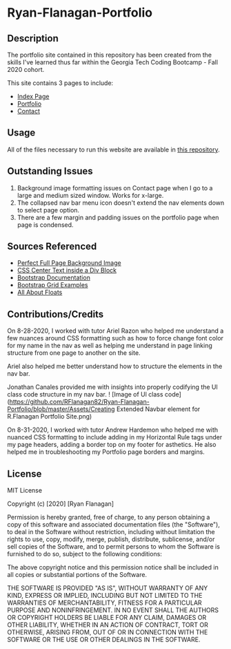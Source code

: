 # Ryan-Flanagan-Portfolio

## Description
The portfolio site contained in this repository has been created from the skills I've learned thus far within the Georgia Tech Coding Bootcamp - Fall 2020 cohort.

This site contains 3 pages to include:

- [Index Page](https://rflanagan82.github.io/Ryan-Flanagan-Portfolio/)
- [Portfolio](https://rflanagan82.github.io/Ryan-Flanagan-Portfolio/portfolio.html)
- [Contact](https://rflanagan82.github.io/Ryan-Flanagan-Portfolio/contact.html)

## Usage
All of the files necessary to run this website are available in [this repository](https://github.com/RFlanagan82/Ryan-Flanagan-Portfolio).

## Outstanding Issues
1. Background image formatting issues on Contact page when I go to a large and medium sized window. Works for x-large.
2. The collapsed nav bar menu icon doesn't extend the nav elements down to select page option.
3. There are a few margin and padding issues on the portfolio page when page is condensed.

## Sources Referenced

- [Perfect Full Page Background Image](https://css-tricks.com/perfect-full-page-background-image/)
- [CSS Center Text inside a Div Block](https://stackoverflow.com/questions/5703552/css-center-text-horizontally-and-vertically-inside-a-div-block)
- [Bootstrap Documentation](https://getbootstrap.com/docs/4.5/getting-started/introduction/)
- [Bootstrap Grid Examples](https://getbootstrap.com/docs/4.5/examples/grid/#containers)
- [All About Floats](https://css-tricks.com/all-about-floats/)


## Contributions/Credits
On 8-28-2020, I worked with tutor Ariel Razon who helped me understand a few nuances around CSS formatting such as how to force change font color for my name in the nav as well as helping me understand in page linking structure from one page to another on the site.

Ariel also helped me better understand how to structure the elements in the nav bar.

Jonathan Canales provided me with insights into properly codifying the Ul class code structure in my nav bar.
! [Image of Ul class code](https://github.com/RFlanagan82/Ryan-Flanagan-Portfolio/blob/master/Assets/Creating Extended Navbar element for R.Flanagan Portfolio Site.png)

On 8-31-2020, I worked with tutor Andrew Hardemon who helped me with nuanced CSS formatting to include adding in my Horizontal Rule tags under my page headers, adding a border top on my footer for asthetics. He also helped me in troubleshooting my Portfolio page borders and margins.

## License
MIT License

Copyright (c) [2020] [Ryan Flanagan]

Permission is hereby granted, free of charge, to any person obtaining a copy
of this software and associated documentation files (the "Software"), to deal
in the Software without restriction, including without limitation the rights
to use, copy, modify, merge, publish, distribute, sublicense, and/or sell
copies of the Software, and to permit persons to whom the Software is
furnished to do so, subject to the following conditions:

The above copyright notice and this permission notice shall be included in all
copies or substantial portions of the Software.

THE SOFTWARE IS PROVIDED "AS IS", WITHOUT WARRANTY OF ANY KIND, EXPRESS OR
IMPLIED, INCLUDING BUT NOT LIMITED TO THE WARRANTIES OF MERCHANTABILITY,
FITNESS FOR A PARTICULAR PURPOSE AND NONINFRINGEMENT. IN NO EVENT SHALL THE
AUTHORS OR COPYRIGHT HOLDERS BE LIABLE FOR ANY CLAIM, DAMAGES OR OTHER
LIABILITY, WHETHER IN AN ACTION OF CONTRACT, TORT OR OTHERWISE, ARISING FROM,
OUT OF OR IN CONNECTION WITH THE SOFTWARE OR THE USE OR OTHER DEALINGS IN THE
SOFTWARE.
